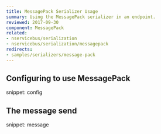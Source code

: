 ```yaml
---
title: MessagePack Serializer Usage
summary: Using the MessagePack serializer in an endpoint.
reviewed: 2017-09-30
component: MessagePack
related:
- nservicebus/serialization
- nservicebus/serialization/messagepack
redirects:
- samples/serializers/message-pack
---
```



## Configuring to use MessagePack

snippet: config


## The message send

snippet: message
